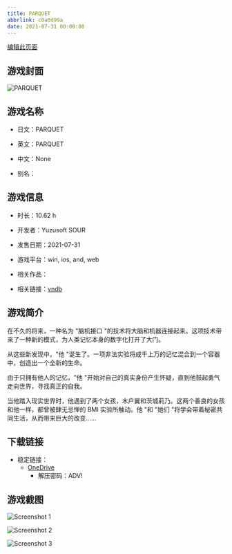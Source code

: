 ```yaml
---
title: PARQUET
abbrlink: c0a0d99a
date: 2021-07-31 00:00:00
---
```

[编辑此页面](https://github.com/ACG-3/ADV3-source/blob/main/source/_posts/games/PARQUET.md)

## 游戏封面

![PARQUET](https://pan.timero.xyz/onedrive/img_lib_001/PARQUET_cover.avif)


## 游戏名称

- 日文：PARQUET
- 英文：PARQUET
- 中文：None

- 别名：


## 游戏信息

- 时长：10.62 h
- 开发者：Yuzusoft SOUR
- 发售日期：2021-07-31
- 游戏平台：win, ios, and, web
- 相关作品：

- 相关链接：[vndb](https://vndb.org/v31807)


## 游戏简介

在不久的将来，一种名为 "脑机接口 "的技术将大脑和机器连接起来。这项技术带来了一种新的模式，为人类记忆本身的数字化打开了大门。

从这些新发现中，"他 "诞生了。一项非法实验将成千上万的记忆混合到一个容器中，创造出一个全新的生命。

由于只拥有他人的记忆，"他 "开始对自己的真实身份产生怀疑，直到他鼓起勇气走向世界，寻找真正的自我。

当他踏入现实世界时，他遇到了两个女孩，木户翼和茨城莉乃。这两个善良的女孩和他一样，都曾被肆无忌惮的 BMI 实验所触动。他 "和 "她们 "将学会带着秘密共同生活，从而带来巨大的改变......




## 下载链接

- 稳定链接：
    - [OneDrive](https://pan.timero.xyz/onedrive/adv_lib_001/PARQUET)
        - 解压密码：ADV!



## 游戏截图


![Screenshot 1](https://pan.timero.xyz/onedrive/img_lib_001/PARQUET_Screenshot_1.avif)

![Screenshot 2](https://pan.timero.xyz/onedrive/img_lib_001/PARQUET_Screenshot_2.avif)

![Screenshot 3](https://pan.timero.xyz/onedrive/img_lib_001/PARQUET_Screenshot_3.avif)

